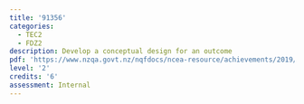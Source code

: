 ```yaml
---
title: '91356'
categories:
  - TEC2
  - FDZ2
description: Develop a conceptual design for an outcome
pdf: 'https://www.nzqa.govt.nz/nqfdocs/ncea-resource/achievements/2019/as91356.pdf'
level: '2'
credits: '6'
assessment: Internal
---
```


